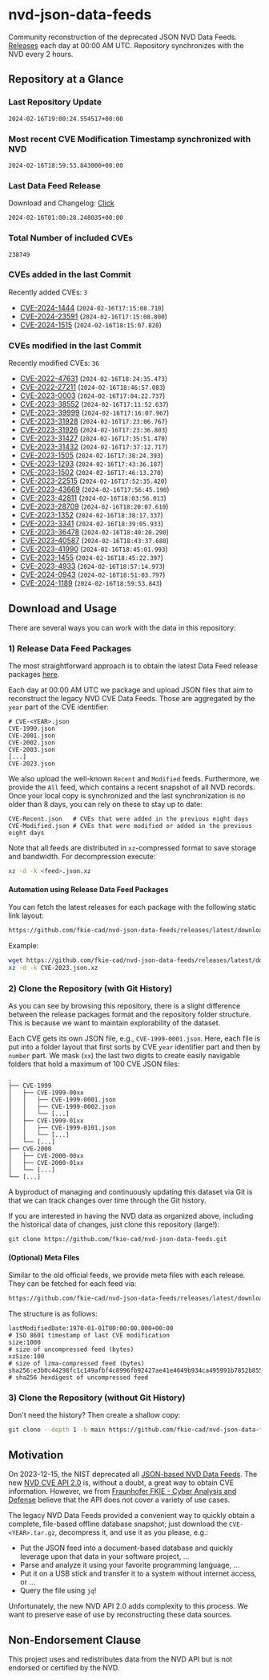 # nvd-json-data-feeds

Community reconstruction of the deprecated JSON NVD Data Feeds. 
[Releases](https://github.com/fkie-cad/nvd-json-data-feeds/releases/latest) each day at 00:00 AM UTC.
Repository synchronizes with the NVD every 2 hours.

## Repository at a Glance

### Last Repository Update

```plain
2024-02-16T19:00:24.554517+00:00
```

### Most recent CVE Modification Timestamp synchronized with NVD

```plain
2024-02-16T18:59:53.843000+00:00
```

### Last Data Feed Release

Download and Changelog: [Click](https://github.com/fkie-cad/nvd-json-data-feeds/releases/latest)

```plain
2024-02-16T01:00:28.248035+00:00
```

### Total Number of included CVEs

```plain
238749
```

### CVEs added in the last Commit

Recently added CVEs: `3`

* [CVE-2024-1444](CVE-2024/CVE-2024-14xx/CVE-2024-1444.json) (`2024-02-16T17:15:08.710`)
* [CVE-2024-23591](CVE-2024/CVE-2024-235xx/CVE-2024-23591.json) (`2024-02-16T17:15:08.800`)
* [CVE-2024-1515](CVE-2024/CVE-2024-15xx/CVE-2024-1515.json) (`2024-02-16T18:15:07.820`)


### CVEs modified in the last Commit

Recently modified CVEs: `36`

* [CVE-2022-47631](CVE-2022/CVE-2022-476xx/CVE-2022-47631.json) (`2024-02-16T18:24:35.473`)
* [CVE-2022-27211](CVE-2022/CVE-2022-272xx/CVE-2022-27211.json) (`2024-02-16T18:46:57.083`)
* [CVE-2023-0003](CVE-2023/CVE-2023-00xx/CVE-2023-0003.json) (`2024-02-16T17:04:22.737`)
* [CVE-2023-38552](CVE-2023/CVE-2023-385xx/CVE-2023-38552.json) (`2024-02-16T17:11:52.637`)
* [CVE-2023-39999](CVE-2023/CVE-2023-399xx/CVE-2023-39999.json) (`2024-02-16T17:16:07.967`)
* [CVE-2023-31928](CVE-2023/CVE-2023-319xx/CVE-2023-31928.json) (`2024-02-16T17:23:06.767`)
* [CVE-2023-31926](CVE-2023/CVE-2023-319xx/CVE-2023-31926.json) (`2024-02-16T17:23:36.803`)
* [CVE-2023-31427](CVE-2023/CVE-2023-314xx/CVE-2023-31427.json) (`2024-02-16T17:35:51.470`)
* [CVE-2023-31432](CVE-2023/CVE-2023-314xx/CVE-2023-31432.json) (`2024-02-16T17:37:12.717`)
* [CVE-2023-1505](CVE-2023/CVE-2023-15xx/CVE-2023-1505.json) (`2024-02-16T17:38:24.393`)
* [CVE-2023-1293](CVE-2023/CVE-2023-12xx/CVE-2023-1293.json) (`2024-02-16T17:43:36.187`)
* [CVE-2023-1502](CVE-2023/CVE-2023-15xx/CVE-2023-1502.json) (`2024-02-16T17:46:13.270`)
* [CVE-2023-22515](CVE-2023/CVE-2023-225xx/CVE-2023-22515.json) (`2024-02-16T17:52:35.420`)
* [CVE-2023-43669](CVE-2023/CVE-2023-436xx/CVE-2023-43669.json) (`2024-02-16T17:56:45.190`)
* [CVE-2023-42811](CVE-2023/CVE-2023-428xx/CVE-2023-42811.json) (`2024-02-16T18:03:56.013`)
* [CVE-2023-28709](CVE-2023/CVE-2023-287xx/CVE-2023-28709.json) (`2024-02-16T18:20:07.610`)
* [CVE-2023-1352](CVE-2023/CVE-2023-13xx/CVE-2023-1352.json) (`2024-02-16T18:38:17.337`)
* [CVE-2023-3341](CVE-2023/CVE-2023-33xx/CVE-2023-3341.json) (`2024-02-16T18:39:05.933`)
* [CVE-2023-36478](CVE-2023/CVE-2023-364xx/CVE-2023-36478.json) (`2024-02-16T18:40:20.290`)
* [CVE-2023-40587](CVE-2023/CVE-2023-405xx/CVE-2023-40587.json) (`2024-02-16T18:43:37.680`)
* [CVE-2023-41990](CVE-2023/CVE-2023-419xx/CVE-2023-41990.json) (`2024-02-16T18:45:01.993`)
* [CVE-2023-1455](CVE-2023/CVE-2023-14xx/CVE-2023-1455.json) (`2024-02-16T18:45:22.397`)
* [CVE-2023-4933](CVE-2023/CVE-2023-49xx/CVE-2023-4933.json) (`2024-02-16T18:57:14.973`)
* [CVE-2024-0943](CVE-2024/CVE-2024-09xx/CVE-2024-0943.json) (`2024-02-16T18:51:03.797`)
* [CVE-2024-1189](CVE-2024/CVE-2024-11xx/CVE-2024-1189.json) (`2024-02-16T18:59:53.843`)


## Download and Usage

There are several ways you can work with the data in this repository:

### 1) Release Data Feed Packages

The most straightforward approach is to obtain the latest Data Feed release packages [here](https://github.com/fkie-cad/nvd-json-data-feeds/releases/latest).

Each day at 00:00 AM UTC we package and upload JSON files that aim to reconstruct the legacy NVD CVE Data Feeds.
Those are aggregated by the `year` part of the CVE identifier:

```
# CVE-<YEAR>.json
CVE-1999.json
CVE-2001.json
CVE-2002.json
CVE-2003.json
[...]
CVE-2023.json
```

We also upload the well-known `Recent` and `Modified` feeds.
Furthermore, we provide the `All` feed, which contains a recent snapshot of all NVD records.
Once your local copy is synchronized and the last synchronization is no older than 8 days, you can rely on these to stay up to date:

```plain
CVE-Recent.json   # CVEs that were added in the previous eight days
CVE-Modified.json # CVEs that were modified or added in the previous eight days
```

Note that all feeds are distributed in `xz`-compressed format to save storage and bandwidth.
For decompression execute:

```sh
xz -d -k <feed>.json.xz
```


#### Automation using Release Data Feed Packages

You can fetch the latest releases for each package with the following static link layout:

```sh
https://github.com/fkie-cad/nvd-json-data-feeds/releases/latest/download/CVE-<YEAR>.json.xz
```

Example:

```sh
wget https://github.com/fkie-cad/nvd-json-data-feeds/releases/latest/download/CVE-2023.json.xz
xz -d -k CVE-2023.json.xz
```



### 2) Clone the Repository (with Git History)

As you can see by browsing this repository, there is a slight difference between the release packages format and the repository folder structure.
This is because we want to maintain explorability of the dataset.

Each CVE gets its own JSON file, e.g., `CVE-1999-0001.json`.
Here, each file is put into a folder layout that first sorts by CVE `year` identifier part and then by `number` part.
We mask (`xx`) the last two digits to create easily navigable folders that hold a maximum of 100 CVE JSON files:

```plain
.
├── CVE-1999
│   ├── CVE-1999-00xx
│   │   ├── CVE-1999-0001.json
│   │   ├── CVE-1999-0002.json
│   │   └── [...]
│   ├── CVE-1999-01xx
│   │   ├── CVE-1999-0101.json
│   │   └── [...]
│   └── [...]
├── CVE-2000
│   ├── CVE-2000-00xx
│   ├── CVE-2000-01xx
│   └── [...]
└── [...]
```

A byproduct of managing and continuously updating this dataset via Git is that we can track changes over time through the Git history.

If you are interested in having the NVD data as organized above, including the historical data of changes, just clone this repository (large!):

```sh
git clone https://github.com/fkie-cad/nvd-json-data-feeds.git
```

#### (Optional) Meta Files

Similar to the old official feeds, we provide meta files with each release. They can be fetched for each feed via:

```sh
https://github.com/fkie-cad/nvd-json-data-feeds/releases/latest/download/CVE-<YEAR>.meta
```

The structure is as follows:

```plain
lastModifiedDate:1970-01-01T00:00:00.000+00:00                          # ISO 8601 timestamp of last CVE modification
size:1000                                                               # size of uncompressed feed (bytes)
xzSize:100                                                              # size of lzma-compressed feed (bytes)
sha256:e3b0c44298fc1c149afbf4c8996fb92427ae41e4649b934ca495991b7852b855 # sha256 hexdigest of uncompressed feed
```


### 3) Clone the Repository (without Git History)

Don't need the history? Then create a shallow copy:

```sh
git clone --depth 1 -b main https://github.com/fkie-cad/nvd-json-data-feeds.git
```

## Motivation

On 2023-12-15, the NIST deprecated all [JSON-based NVD Data Feeds](https://nvd.nist.gov/vuln/data-feeds#divRetirementBanner-1).
The new [NVD CVE API 2.0](https://nvd.nist.gov/developers/vulnerabilities) is, without a doubt, a great way to obtain CVE information.
However, we from [Fraunhofer FKIE - Cyber Analysis and Defense](https://www.fkie.fraunhofer.de/en/departments/cad.html) believe that the API does not cover a variety of use cases.

The legacy NVD Data Feeds provided a convenient way to quickly obtain a complete, file-based offline database snapshot; just download the `CVE-<YEAR>.tar.gz`, decompress it, and use it as you please, e.g.:

* Put the JSON feed into a document-based database and quickly leverage upon that data in your software project, ...
* Parse and analyze it using your favorite programming language, ...
* Put it on a USB stick and transfer it to a system without internet access, or ...
* Query the file using `jq`!

Unfortunately, the new NVD API 2.0 adds complexity to this process.
We want to preserve ease of use by reconstructing these data sources.

## Non-Endorsement Clause

This project uses and redistributes data from the NVD API but is not endorsed or certified by the NVD.